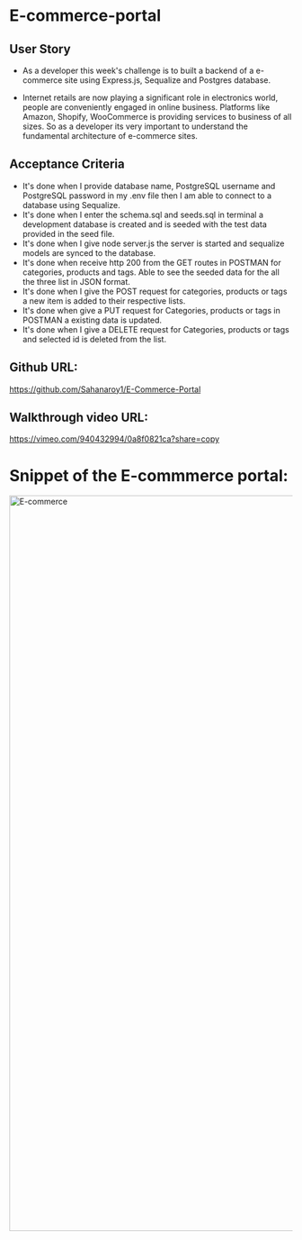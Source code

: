 # E-commerce-portal

## User Story
* As a developer this week's challenge is to built a backend of a e-commerce site using Express.js, Sequalize and Postgres database.

* Internet retails are now playing a significant role in electronics world, people are conveniently engaged in online business. Platforms like Amazon, Shopify, WooCommerce is providing services to business of all sizes. So as a developer its very important to understand the fundamental architecture of e-commerce sites.

## Acceptance Criteria

* It's done when I provide database name, PostgreSQL username and PostgreSQL password in my .env file then I am able to connect to a database using Sequalize.
* It's done when I enter the schema.sql and seeds.sql in terminal a development database is created and is seeded with the test data provided in the seed file.
* It's done when I give node server.js the server is started and sequalize models are synced to the database.
* It's done when receive http 200 from the GET routes in POSTMAN for categories, products and tags. Able to see the seeded data for the all the three list in JSON format.
* It's done when I give the POST request for categories, products or tags a new item is added to their respective lists.
* It's done when give a PUT request for Categories, products or tags in POSTMAN a existing data is updated.
* It's done when I give a DELETE request for Categories, products or tags and selected id is deleted from the list. 

## Github URL:
https://github.com/Sahanaroy1/E-Commerce-Portal

## Walkthrough video URL:
https://vimeo.com/940432994/0a8f0821ca?share=copy

# Snippet of the E-commmerce portal:
<img width="1306" alt="E-commerce" src="https://github.com/Sahanaroy1/E-Commerce-Portal/assets/127791384/ec256b3b-dfe7-4e29-944d-9217f51dc4d1">
